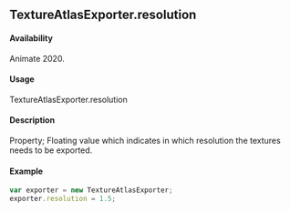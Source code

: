 ## TextureAtlasExporter.resolution

#### Availability

Animate 2020.

#### Usage

TextureAtlasExporter.resolution

#### Description

Property; Floating value which indicates in which resolution the textures needs to be exported.

#### Example

``` javascript
var exporter = new TextureAtlasExporter;
exporter.resolution = 1.5;
````
